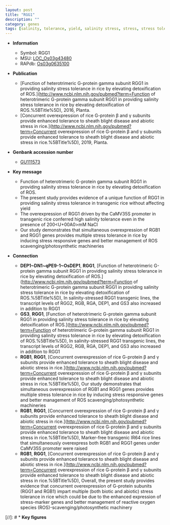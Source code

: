```yaml
---
layout: post
title: "RGG1"
description: ""
category: genes
tags: [salinity, tolerance, yield, salinity stress, stress, stress tolerance]
---
```


* **Information**  
    + Symbol: RGG1  
    + MSU: [LOC_Os03g43480](http://rice.plantbiology.msu.edu/cgi-bin/ORF_infopage.cgi?orf=LOC_Os03g43480)  
    + RAPdb: [Os03g0635100](http://rapdb.dna.affrc.go.jp/viewer/gbrowse_details/irgsp1?name=Os03g0635100)  

* **Publication**  
    + [Function of heterotrimeric G-protein gamma subunit RGG1 in providing salinity stress tolerance in rice by elevating detoxification of ROS.](http://www.ncbi.nlm.nih.gov/pubmed?term=Function of heterotrimeric G-protein gamma subunit RGG1 in providing salinity stress tolerance in rice by elevating detoxification of ROS.%5BTitle%5D), 2016, Planta.
    + [Concurrent overexpression of rice G-protein β and γ subunits provide enhanced tolerance to sheath blight disease and abiotic stress in rice.](http://www.ncbi.nlm.nih.gov/pubmed?term=Concurrent overexpression of rice G-protein β and γ subunits provide enhanced tolerance to sheath blight disease and abiotic stress in rice.%5BTitle%5D), 2019, Planta.

* **Genbank accession number**  
    + [GU111573](http://www.ncbi.nlm.nih.gov/nuccore/GU111573)

* **Key message**  
    + Function of heterotrimeric G-protein gamma subunit RGG1 in providing salinity stress tolerance in rice by elevating detoxification of ROS.
    + The present study provides evidence of a unique function of RGG1 in providing salinity stress tolerance in transgenic rice without affecting yield
    + The overexpression of RGG1 driven by the CaMV35S promoter in transgenic rice conferred high salinity tolerance even in the presence of 200<U+00A0>mM NaCl
    + Our study demonstrates that simultaneous overexpression of RGB1 and RGG1 genes provides multiple stress tolerance in rice by inducing stress responsive genes and better management of ROS scavenging/photosynthetic machineries

* **Connection**  
    + __DEP1~DN1~qPE9-1~OsDEP1__, __RGG1__, [Function of heterotrimeric G-protein gamma subunit RGG1 in providing salinity stress tolerance in rice by elevating detoxification of ROS.](http://www.ncbi.nlm.nih.gov/pubmed?term=Function of heterotrimeric G-protein gamma subunit RGG1 in providing salinity stress tolerance in rice by elevating detoxification of ROS.%5BTitle%5D), In salinity-stressed RGG1 transgenic lines, the transcript levels of RGG2, RGB, RGA, DEP1, and GS3 also increased in addition to RGG1
    + __GS3__, __RGG1__, [Function of heterotrimeric G-protein gamma subunit RGG1 in providing salinity stress tolerance in rice by elevating detoxification of ROS.](http://www.ncbi.nlm.nih.gov/pubmed?term=Function of heterotrimeric G-protein gamma subunit RGG1 in providing salinity stress tolerance in rice by elevating detoxification of ROS.%5BTitle%5D), In salinity-stressed RGG1 transgenic lines, the transcript levels of RGG2, RGB, RGA, DEP1, and GS3 also increased in addition to RGG1
    + __RGB1__, __RGG1__, [Concurrent overexpression of rice G-protein β and γ subunits provide enhanced tolerance to sheath blight disease and abiotic stress in rice.](http://www.ncbi.nlm.nih.gov/pubmed?term=Concurrent overexpression of rice G-protein β and γ subunits provide enhanced tolerance to sheath blight disease and abiotic stress in rice.%5BTitle%5D), Our study demonstrates that simultaneous overexpression of RGB1 and RGG1 genes provides multiple stress tolerance in rice by inducing stress responsive genes and better management of ROS scavenging/photosynthetic machineries
    + __RGB1__, __RGG1__, [Concurrent overexpression of rice G-protein β and γ subunits provide enhanced tolerance to sheath blight disease and abiotic stress in rice.](http://www.ncbi.nlm.nih.gov/pubmed?term=Concurrent overexpression of rice G-protein β and γ subunits provide enhanced tolerance to sheath blight disease and abiotic stress in rice.%5BTitle%5D),  Marker-free transgenic IR64 rice lines that simultaneously overexpress both RGB1 and RGG1 genes under CaMV35S promoter were raised
    + __RGB1__, __RGG1__, [Concurrent overexpression of rice G-protein β and γ subunits provide enhanced tolerance to sheath blight disease and abiotic stress in rice.](http://www.ncbi.nlm.nih.gov/pubmed?term=Concurrent overexpression of rice G-protein β and γ subunits provide enhanced tolerance to sheath blight disease and abiotic stress in rice.%5BTitle%5D),  Overall, the present study provides evidence that concurrent overexpression of G-protein subunits (RGG1 and RGB1) impart multiple (both biotic and abiotic) stress tolerance in rice which could be due to the enhanced expression of stress-marker genes and better management of reactive oxygen species (ROS)-scavenging/photosynthetic machinery

[//]: # * **Key figures**  


